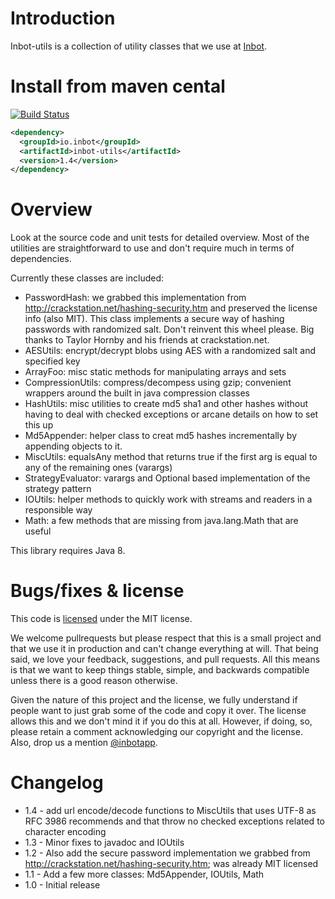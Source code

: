 # Introduction

Inbot-utils is a collection of utility classes that we use at [Inbot](http://inbot.io).

# Install from maven cental

[![Build Status](https://travis-ci.org/Inbot/inbot-utils.svg?branch=master)](https://travis-ci.org/Inbot/inbot-utils.svg?branch=master)

```xml
<dependency>
  <groupId>io.inbot</groupId>
  <artifactId>inbot-utils</artifactId>
  <version>1.4</version>
</dependency>
```

# Overview

Look at the source code and unit tests for detailed overview. Most of the utilities are straightforward to use and don't require much in terms of dependencies.

Currently these classes are included:

- PasswordHash: we grabbed this implementation from http://crackstation.net/hashing-security.htm and preserved the license info (also MIT). This class implements a secure way of hashing passwords with randomized salt. Don't reinvent this wheel please. Big thanks to Taylor Hornby and his friends at crackstation.net.
- AESUtils: encrypt/decrypt blobs using AES with a randomized salt and specified key
- ArrayFoo: misc static methods for manipulating arrays and sets
- CompressionUtils: compress/decompess using gzip; convenient wrappers around the built in java compression classes
- HashUtils: misc utilities to create md5 sha1 and other hashes without having to deal with checked exceptions or arcane details on how to set this up
- Md5Appender: helper class to creat md5 hashes incrementally by appending objects to it.
- MiscUtils: equalsAny method that returns true if the first arg is equal to any of the remaining ones (varargs)
- StrategyEvaluator: varargs and Optional based implementation of the strategy pattern
- IOUtils: helper methods to quickly work with streams and readers in a responsible way
- Math: a few methods that are missing from java.lang.Math that are useful


This library requires Java 8.

# Bugs/fixes & license

This code is [licensed](https://github.com/Inbot/inbot-utils/blob/master/LICENSE) under the MIT license.

We welcome pullrequests but please respect that this is a small project and that we use it in production and can't change everything at will. That being said, we love your feedback, suggestions, and pull requests. All this means is that we want to keep things stable, simple, and backwards compatible unless there is a good reason otherwise.

Given the nature of this project and the license, we fully understand if people want to just grab some of the code and copy it over. The license allows this and we don't mind it if you do this at all. However, if doing, so, please retain a comment acknowledging our copyright and the license. Also, drop us a mention [@inbotapp](https://twitter.com/inbotapp).


# Changelog

 - 1.4 - add url encode/decode functions to MiscUtils that uses UTF-8 as RFC 3986 recommends and that throw no checked exceptions related to character encoding
 - 1.3 - Minor fixes to javadoc and IOUtils
 - 1.2 - Also add the secure password implementation we grabbed from http://crackstation.net/hashing-security.htm; was already MIT licensed
 - 1.1 - Add a few more classes: Md5Appender, IOUtils, Math
 - 1.0 - Initial release
